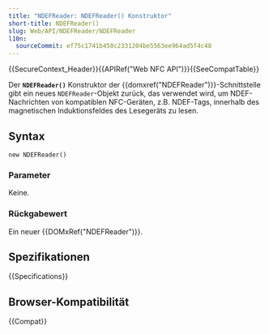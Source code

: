 ```yaml
---
title: "NDEFReader: NDEFReader() Konstruktor"
short-title: NDEFReader()
slug: Web/API/NDEFReader/NDEFReader
l10n:
  sourceCommit: ef75c1741b450c2331204be5563ee964ad5f4c48
---
```


{{SecureContext_Header}}{{APIRef("Web NFC API")}}{{SeeCompatTable}}

Der **`NDEFReader()`** Konstruktor der {{domxref("NDEFReader")}}-Schnittstelle gibt ein neues `NDEFReader`-Objekt zurück, das verwendet wird, um NDEF-Nachrichten von kompatiblen NFC-Geräten, z.B. NDEF-Tags, innerhalb des magnetischen Induktionsfeldes des Lesegeräts zu lesen.

## Syntax

```js-nolint
new NDEFReader()
```

### Parameter

Keine.

### Rückgabewert

Ein neuer {{DOMxRef("NDEFReader")}}.

## Spezifikationen

{{Specifications}}

## Browser-Kompatibilität

{{Compat}}
